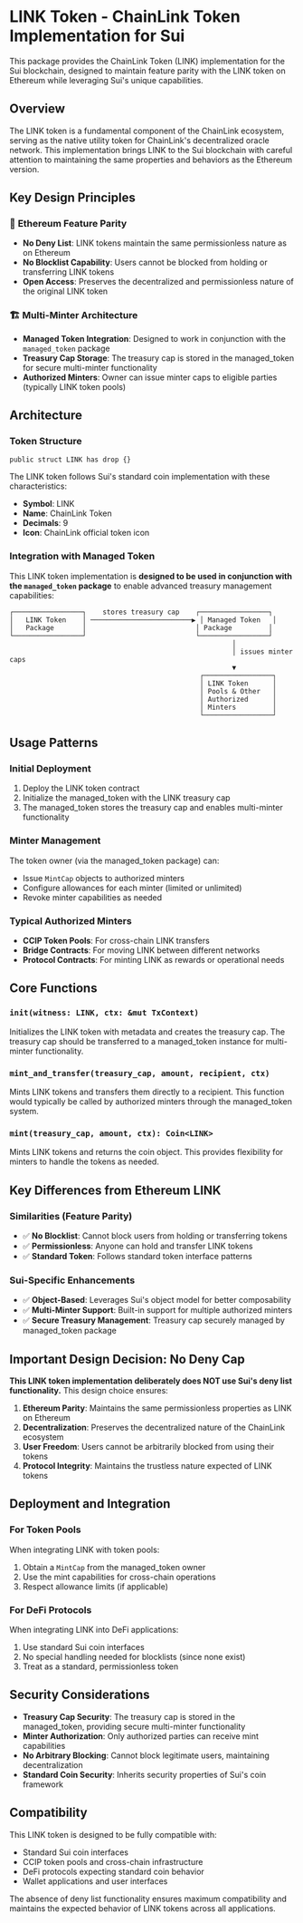 # LINK Token - ChainLink Token Implementation for Sui

This package provides the ChainLink Token (LINK) implementation for the Sui blockchain, designed to maintain feature parity with the LINK token on Ethereum while leveraging Sui's unique capabilities.

## Overview

The LINK token is a fundamental component of the ChainLink ecosystem, serving as the native utility token for ChainLink's decentralized oracle network. This implementation brings LINK to the Sui blockchain with careful attention to maintaining the same properties and behaviors as the Ethereum version.

## Key Design Principles

### 🔗 **Ethereum Feature Parity**
- **No Deny List**: LINK tokens maintain the same permissionless nature as on Ethereum
- **No Blocklist Capability**: Users cannot be blocked from holding or transferring LINK tokens
- **Open Access**: Preserves the decentralized and permissionless nature of the original LINK token

### 🏗️ **Multi-Minter Architecture**
- **Managed Token Integration**: Designed to work in conjunction with the `managed_token` package
- **Treasury Cap Storage**: The treasury cap is stored in the managed_token for secure multi-minter functionality
- **Authorized Minters**: Owner can issue minter caps to eligible parties (typically LINK token pools)

## Architecture

### Token Structure
```move
public struct LINK has drop {}
```

The LINK token follows Sui's standard coin implementation with these characteristics:
- **Symbol**: LINK
- **Name**: ChainLink Token  
- **Decimals**: 9
- **Icon**: ChainLink official token icon

### Integration with Managed Token

This LINK token implementation is **designed to be used in conjunction with the `managed_token` package** to enable advanced treasury management capabilities:

```
┌─────────────────┐    stores treasury cap    ┌─────────────────┐
│   LINK Token    │ ─────────────────────────▶ │ Managed Token   │
│   Package       │                           │ Package         │
└─────────────────┘                           └─────────────────┘
                                                       │
                                                       │ issues minter caps
                                                       ▼
                                               ┌─────────────────┐
                                               │ LINK Token      │
                                               │ Pools & Other   │
                                               │ Authorized      │
                                               │ Minters         │
                                               └─────────────────┘
```

## Usage Patterns

### Initial Deployment
1. Deploy the LINK token contract
2. Initialize the managed_token with the LINK treasury cap
3. The managed_token stores the treasury cap and enables multi-minter functionality

### Minter Management
The token owner (via the managed_token package) can:
- Issue `MintCap` objects to authorized minters
- Configure allowances for each minter (limited or unlimited)
- Revoke minter capabilities as needed

### Typical Authorized Minters
- **CCIP Token Pools**: For cross-chain LINK transfers
- **Bridge Contracts**: For moving LINK between different networks  
- **Protocol Contracts**: For minting LINK as rewards or operational needs

## Core Functions

### `init(witness: LINK, ctx: &mut TxContext)`
Initializes the LINK token with metadata and creates the treasury cap. The treasury cap should be transferred to a managed_token instance for multi-minter functionality.

### `mint_and_transfer(treasury_cap, amount, recipient, ctx)`
Mints LINK tokens and transfers them directly to a recipient. This function would typically be called by authorized minters through the managed_token system.

### `mint(treasury_cap, amount, ctx): Coin<LINK>`
Mints LINK tokens and returns the coin object. This provides flexibility for minters to handle the tokens as needed.

## Key Differences from Ethereum LINK

### Similarities (Feature Parity)
- ✅ **No Blocklist**: Cannot block users from holding or transferring tokens
- ✅ **Permissionless**: Anyone can hold and transfer LINK tokens
- ✅ **Standard Token**: Follows standard token interface patterns

### Sui-Specific Enhancements  
- ✅ **Object-Based**: Leverages Sui's object model for better composability
- ✅ **Multi-Minter Support**: Built-in support for multiple authorized minters
- ✅ **Secure Treasury Management**: Treasury cap securely managed by managed_token package

## Important Design Decision: No Deny Cap

**This LINK token implementation deliberately does NOT use Sui's deny list functionality.** This design choice ensures:

1. **Ethereum Parity**: Maintains the same permissionless properties as LINK on Ethereum
2. **Decentralization**: Preserves the decentralized nature of the ChainLink ecosystem  
3. **User Freedom**: Users cannot be arbitrarily blocked from using their tokens
4. **Protocol Integrity**: Maintains the trustless nature expected of LINK tokens

## Deployment and Integration

### For Token Pools
When integrating LINK with token pools:
1. Obtain a `MintCap` from the managed_token owner
2. Use the mint capabilities for cross-chain operations
3. Respect allowance limits (if applicable)

### For DeFi Protocols
When integrating LINK into DeFi applications:
1. Use standard Sui coin interfaces
2. No special handling needed for blocklists (since none exist)
3. Treat as a standard, permissionless token

## Security Considerations

- **Treasury Cap Security**: The treasury cap is stored in the managed_token, providing secure multi-minter functionality
- **Minter Authorization**: Only authorized parties can receive mint capabilities
- **No Arbitrary Blocking**: Cannot block legitimate users, maintaining decentralization
- **Standard Coin Security**: Inherits security properties of Sui's coin framework

## Compatibility

This LINK token is designed to be fully compatible with:
- Standard Sui coin interfaces
- CCIP token pools and cross-chain infrastructure
- DeFi protocols expecting standard coin behavior
- Wallet applications and user interfaces

The absence of deny list functionality ensures maximum compatibility and maintains the expected behavior of LINK tokens across all applications. 